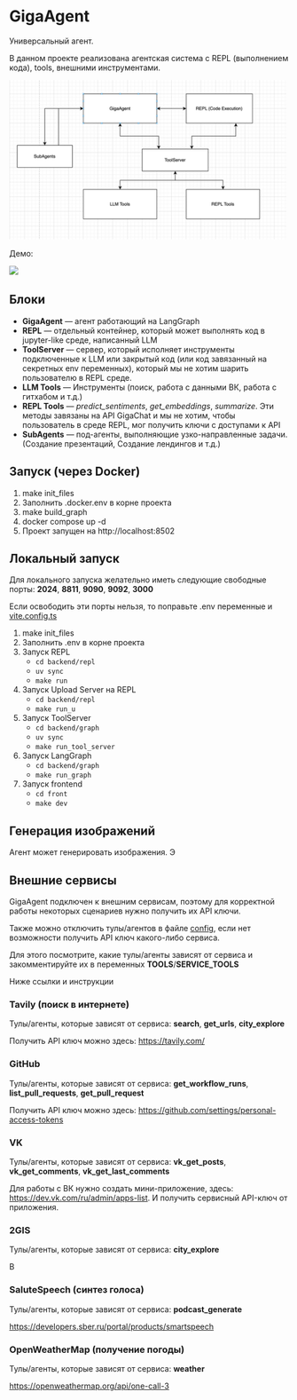 # GigaAgent
Универсальный агент.

В данном проекте реализована агентская система с REPL (выполнением кода), tools, внешними инструментами.


<img src="docs/images/schema.png" width=500>

Демо:

<img src="docs/images/demo.gif" width=500>

## Блоки
- **GigaAgent** — агент работающий на LangGraph
- **REPL** — отдельный контейнер, который может выполнять код в jupyter-like среде, написанный LLM
- **ToolServer** — сервер, который исполняет инструменты подключенные к LLM или закрытый код (или код завязанный на секретных env переменных), который мы не хотим шарить пользователю в REPL среде.
- **LLM Tools** — Инструменты (поиск, работа с данными ВК, работа с гитхабом и т.д.)
- **REPL Tools** — *predict_sentiments*, *get_embeddings*, *summarize*. Эти методы завязаны на API GigaChat и мы не хотим, чтобы пользователь в среде REPL, мог получить ключи с доступами к API
- **SubAgents** — под-агенты, выполняющие узко-направленные задачи. (Создание презентаций, Создание лендингов и т.д.)

## Запуск (через Docker)
1. make init_files
2. Заполнить .docker.env в корне проекта
3. make build_graph
4. docker compose up -d
5. Проект запущен на http://localhost:8502

## Локальный запуск
Для локального запуска желательно иметь следующие свободные порты: **2024**, **8811**, **9090**, **9092**, **3000**

Если освободить эти порты нельзя, то поправьте .env переменные и [vite.config.ts](front/vite.config.ts)
1. make init_files
2. Заполнить .env в корне проекта
3. Запуск REPL
   * `cd backend/repl`
   * `uv sync`
   * `make run`
4. Запуск Upload Server на REPL
   * `cd backend/repl`
   * `make run_u`
5. Запуск ToolServer
   * `cd backend/graph`
   * `uv sync`
   * `make run_tool_server`
6. Запуск LangGraph
   * `cd backend/graph`
   * `make run_graph`
7. Запуск frontend
   * `cd front`
   * `make dev`

## Генерация изображений
Агент может генерировать изображения. Э

## Внешние сервисы
GigaAgent подключен к внешним сервисам, поэтому для корректной работы некоторых сценариев нужно получить их API ключи.

Также можно отключить тулы/агентов в файле [config](backend/graph/giga_agent/config.py), если нет возможности получить API ключ какого-либо сервиса.

Для этого посмотрите, какие тулы/агенты зависят от сервиса и закомментируйте их в переменных **TOOLS**/**SERVICE_TOOLS**

Ниже ссылки и инструкции
### Tavily (поиск в интернете)
Тулы/агенты, которые зависят от сервиса: **search**, **get_urls**, **city_explore**

Получить API ключ можно здесь: https://tavily.com/

### GitHub
Тулы/агенты, которые зависят от сервиса: **get_workflow_runs**, **list_pull_requests**, **get_pull_request**

Получить API ключ можно здесь: https://github.com/settings/personal-access-tokens

### VK
Тулы/агенты, которые зависят от сервиса: **vk_get_posts**, **vk_get_comments**, **vk_get_last_comments**

Для работы с ВК нужно создать мини-приложение, здесь: https://dev.vk.com/ru/admin/apps-list.
И получить сервисный API-ключ от приложения.

### 2GIS
Тулы/агенты, которые зависят от сервиса: **city_explore**

В

### SaluteSpeech (синтез голоса)
Тулы/агенты, которые зависят от сервиса: **podcast_generate**

https://developers.sber.ru/portal/products/smartspeech

### OpenWeatherMap (получение погоды)
Тулы/агенты, которые зависят от сервиса: **weather**

https://openweathermap.org/api/one-call-3
